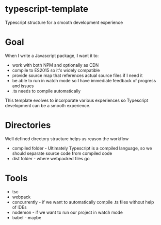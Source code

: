 # typescript-template
Typescript structure for a smooth development experience

# Goal
When I write a Javascript package, I want it to:
* work with both NPM and optionally as CDN
* compile to ES2015 so it's widely compatible
* provide source map that references actual source files if I need it
* be able to run in watch mode so I have immediate feedback of progress and issues
* .ts needs to compile automatically

This template evolves to incorporate various experiences so Typescript development can be a smooth experience.


# Directories
Well defined directory structure helps us reason the workflow
* compiled folder - Ultimately Typescript is a compiled language, so we should separate source code from compiled code
* dist folder - where webpacked files go


# Tools
* tsc
* webpack
* concurrently - if we want to automatically compile .ts files without help of IDEs
* nodemon - if we want to run our project in watch mode
* babel - maybe
